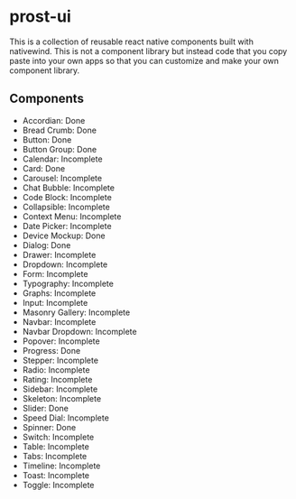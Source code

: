 # prost-ui
This is a collection of reusable react native components built with nativewind. This is not a component library but instead code that you copy paste into your own apps so that you can customize and make your own component library.

## Components
- Accordian: Done
- Bread Crumb: Done
- Button: Done
- Button Group: Done
- Calendar: Incomplete
- Card: Done
- Carousel: Incomplete
- Chat Bubble: Incomplete
- Code Block: Incomplete
- Collapsible: Incomplete
- Context Menu: Incomplete
- Date Picker: Incomplete
- Device Mockup: Done
- Dialog: Done
- Drawer: Incomplete
- Dropdown: Incomplete
- Form: Incomplete
- Typography: Incomplete
- Graphs: Incomplete
- Input: Incomplete
- Masonry Gallery: Incomplete
- Navbar: Incomplete
- Navbar Dropdown: Incomplete
- Popover: Incomplete
- Progress: Done
- Stepper: Incomplete
- Radio: Incomplete
- Rating: Incomplete
- Sidebar: Incomplete
- Skeleton: Incomplete
- Slider: Done
- Speed Dial: Incomplete
- Spinner: Done
- Switch: Incomplete
- Table: Incomplete
- Tabs: Incomplete
- Timeline: Incomplete
- Toast: Incomplete
- Toggle: Incomplete
